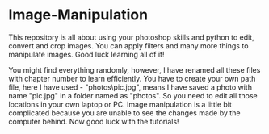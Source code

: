 # Image-Manipulation
This repository is all about using your photoshop skills and python to edit, convert and crop images. You can apply filters and many more things to manipulate images. Good luck learning all of it!

You might find everything randomly, however, I have renamed all these files with chapter number to learn efficiently. You have to create your own path file, here I have used - "photos\\pic.jpg", means I have saved a photo with name "pic.jpg" in a folder named as "photos". So you need to edit all those locations in your own laptop or PC. Image manipulation is a little bit complicated because you are unable to see the changes made by the computer behind. Now good luck with the tutorials!
